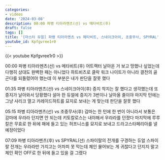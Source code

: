```yaml
---
categories:
- videos
date: '2024-03-08'
description: 00:00 파병 티아라멘츠(선) vs 메타비트(후)
draft: false
tags: []
title: '[마스터 듀얼] 파병 티아라멘츠 vs 메타비트, 스네이크아이, 초중무사, SPYRAL'
youtube_id: Kpfgvree1r0
---
```



{{< youtube Kpfgvree1r0 >}}

00:00 파병 티아라멘츠(선) vs 메타비트(후)
어트랙터 날아온 거 보고 망했나 싶었는데 다행히 상대도 완벽한 패는 아니었다
하트비츠로 클락 워크 나이트가 아니라 결전의 골곤다를 되돌렸어야 했는데 이 부분은 내가 판단을 잘못 했다

01:35 파병 티아라멘츠(선) vs 스네이크아이(후)
증지 착지는 잘 했다고 생각했는데 또 증지가 날아와서 당황했다
설마 한 듀얼에 증지가 3번이나 날아올 줄이야
마지막 턴에는 그냥 사리크 열고 카레이드하트를 묘지로 보내는 게 맞는데 판단을 잘못 했다

05:15 파병 티아라멘츠(선) vs 초중무사(후)
감마는 한 턴에 한 번이 아니라서 보통은 감마에 우라라 던지면 안 되는데 키토칼로스는 내야해서 우라라를 던졌다
마지막에 루루칼은 무효로 한 뒤에 패에 들고 있는 허프니스를 묘지로 보내고 드라고스타페리아를 낼 예정이었다

07:09 파병 티아라멘츠(후) vs SPYRAL(선)
스파이랄의 전개를 구경하는 듀얼
스파이랄 전개는 우라라만 가지고는 어차피 못 막는데 체인 물어보는 게 귀찮다고 던지지 말고 체인 확인 OFF로 한 뒤에 들고 있을 걸 그랬다